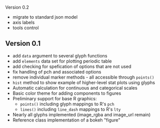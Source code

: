 Version 0.2

- migrate to standard json model
- axis labels
- tools control

Version 0.1
----------------------------------------------------------------------

- add `data` argument to several glyph functions
- add `elements` data set for plotting periodic table
- add checking for spefication of options that are not used
- fix handling of pch and associated options
- remove individual marker methods - all accessible through `points()`
- `hist` method to show example of higher-level stat plots using glyphs
- Automatic calculation for continuous and categorical scales
- Basic color theme for adding components to figures
- Preliminary support for base R graphics:
  - `points()` including glyph mappings to R's `pch`
  - `lines()` including `line_dash` mappings to R's `lty`
- Nearly all glyphs implemented (image\_rgba and image\_url remain)
- Reference class implementation of a bokeh "figure"
